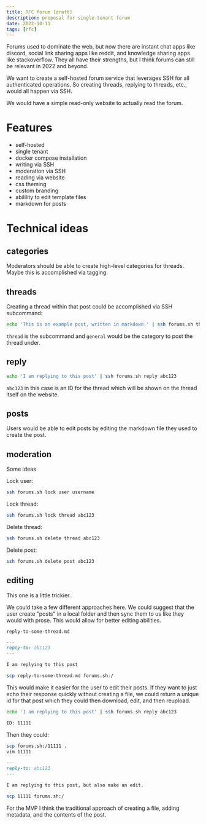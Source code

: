 ```yaml
---
title: RFC forum [draft]
description: proposal for single-tenant forum
date: 2022-10-11
tags: [rfc]
---
```


Forums used to dominate the web, but now there are instant chat apps like
discord, social link sharing apps like reddit, and knowledge sharing apps like
stackoverflow.  They all have their strengths, but I think forums can still be
relevant in 2022 and beyond.

We want to create a self-hosted forum service that leverages SSH for all
authenticated operations.  So creating threads, replying to threads, etc.,
would all happen via SSH.

We would have a simple read-only website to actually read the forum.

# Features

- self-hosted
- single tenant
- docker compose installation
- writing via SSH
- moderation via SSH
- reading via website
- css theming
- custom branding
- abilility to edit template files
- markdown for posts

# Technical ideas

## categories

Moderators should be able to create high-level categories for threads.  Maybe
this is accomplished via tagging.

## threads

Creating a thread within that post could be accomplished via SSH subcommand:

```bash
echo 'This is an example post, written in markdown.' | ssh forums.sh thread general
```

`thread` is the subcommand and `general` would be the category to post the
thread under.

## reply

```bash
echo 'I am replying to this post' | ssh forums.sh reply abc123
```

`abc123` in this case is an ID for the thread which will be shown on the thread
itself on the website.

## posts

Users would be able to edit posts by editing the markdown file they used to
create the post.

## moderation

Some ideas

Lock user:

```bash
ssh forums.sh lock user username
```

Lock thread:

```bash
ssh forums.sh lock thread abc123
```

Delete thread:

```bash
ssh forums.sh delete thread abc123
```

Delete post:

```bash
ssh forums.sh delete post abc123
```

## editing

This one is a little trickier.

We could take a few different approaches here.  We could suggest that the user
create "posts" in a local folder and then sync them to us like they would with
prose.  This would allow for better editing abilities.

`reply-to-some-thread.md`

```md
---
reply-to: abc123
---

I am replying to this post
```

```bash
scp reply-to-some-thread.md forums.sh:/
```

This would make it easier for the user to edit their posts.  If they want to
just echo their response quickly without creating a file, we could return a
unique id for that post which they could then download, edit, and then
reupload.

```bash
echo 'I am replying to this post' | ssh forums.sh reply abc123

ID: 11111
```

Then they could:

```bash
scp forums.sh:/11111 .
vim 11111
```

```md
---
reply-to: abc123
---

I am replying to this post, but also make an edit.
```

```bash
scp 11111 forums.sh:/
```

For the MVP I think the traditional approach of creating a file, adding
metadata, and the contents of the post.
